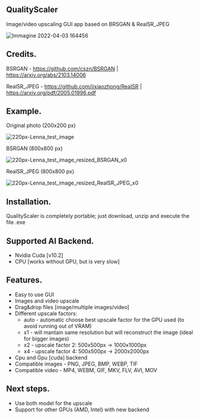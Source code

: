 ## QualityScaler
Image/video upscaling GUI app based on BRSGAN &amp; RealSR_JPEG

![Immagine 2022-04-03 164456](https://user-images.githubusercontent.com/32263112/161433483-03f3b84d-5c76-4626-84e5-c6e92a41838d.png)


## Credits.

BSRGAN - https://github.com/cszn/BSRGAN | https://arxiv.org/abs/2103.14006

RealSR_JPEG - https://github.com/jixiaozhong/RealSR | https://arxiv.org/pdf/2005.01996.pdf

## Example.

Original photo (200x200 px)

![220px-Lenna_test_image](https://user-images.githubusercontent.com/32263112/161437114-8ed041b2-e958-42df-9c7c-f71052d81948.png)

BSRGAN (800x800 px)

![220px-Lenna_test_image_resized_BSRGAN_x0](https://user-images.githubusercontent.com/32263112/161437168-2db8b791-e9be-45b8-bcdc-9ab49b3daa66.png)

RealSR_JPEG (800x800 px)

![220px-Lenna_test_image_resized_RealSR_JPEG_x0](https://user-images.githubusercontent.com/32263112/161437196-e1b81f58-5c71-41b7-b5ff-56ee215d885c.png)

## Installation.

QualityScaler is completely portable; just download, unzip and execute the file .exe

## Supported AI Backend.
* Nvidia Cuda [v10.2]
* CPU [works without GPU, but is very slow]

## Features.
* Easy to use GUI
* Images and video upscale
* Drag&drop files [image/multiple images/video]
* Different upscale factors:
  * auto - automatic choose best upscale factor for the GPU used (to avoid running out of VRAM)
  * x1   - will mantain same resolution but will reconstruct the image (ideal for bigger images) 
  * x2   - upscale factor 2: 500x500px -> 1000x1000px
  * x4   - upscale factor 4: 500x500px -> 2000x2000px
* Cpu and Gpu [cuda] backend
* Compatible images - PNG, JPEG, BMP, WEBP, TIF  
* Compatible video  - MP4, WEBM, GIF, MKV, FLV, AVI, MOV 

## Next steps.
* Use both model for the upscale
* Support for other GPUs (AMD, Intel) with new backend
